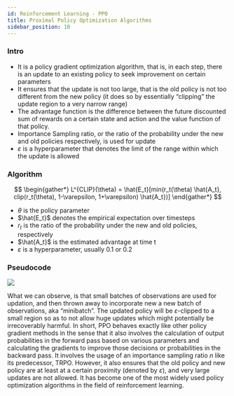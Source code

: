 ```yaml
---
id: Reinforcement Learning - PPO
title: Proximal Policy Optimization Algorithms
sidebar_position: 10
---
```


### Intro

- It is a policy gradient optimization algorithm, that is, in each step, there is an update to an existing policy to seek improvement on certain parameters
- It ensures that the update is not too large, that is the old policy is not too different from the new policy (it does so by essentially “clipping” the update region to a very narrow range)
- The advantage function is the difference between the future discounted sum of rewards on a certain state and action and the value function of that policy.
- Importance Sampling ratio, or the ratio of the probability under the new and old policies respectively, is used for update
- $\varepsilon$ is a hyperparameter that denotes the limit of the range within which the update is allowed

### Algorithm

$$
\begin{gather*}
L^{CLIP}(\theta) = \hat{E_t}[min(r_t(\theta) \hat{A_t}, clip(r_t(\theta), 1-\varepsilon, 1+\varepsilon) \hat{A_t})]
\end{gather*}
$$

- $\theta$ is the policy parameter
- $\hat{E_t}$ denotes the empirical expectation over timesteps
- $r_t$ is the ratio of the probability under the new and old policies, respectively
- $\hat{A_t}$ is the estimated advantage at time t
- $\varepsilon$ is a hyperparameter, usually 0.1 or 0.2

### Pseudocode

![](https://spinningup.openai.com/en/latest/_images/math/e62a8971472597f4b014c2da064f636ffe365ba3.svg)

What we can observe, is that small batches of observations are used for updation, and then thrown away to incorporate new a new batch of observations, aka “minibatch”. The updated policy will be $\varepsilon$-clipped to a small region so as to not allow huge updates which might potentially be irrecoverably harmful. In short, PPO behaves exactly like other policy gradient methods in the sense that it also involves the calculation of output probabilities in the forward pass based on various parameters and calculating the gradients to improve those decisions or probabilities in the backward pass. It involves the usage of an importance sampling ratio $n$ like its predecessor, TRPO. However, it also ensures that the old policy and new policy are at least at a certain proximity (denoted by $\varepsilon$), and very large updates are not allowed. It has become one of the most widely used policy optimization algorithms in the field of reinforcement learning.